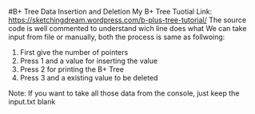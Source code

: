 #B+ Tree Data Insertion and Deletion
My B+ Tree Tuotial Link: https://sketchingdream.wordpress.com/b-plus-tree-tutorial/
The source code is well commented to understand wich line does what
We can take input from file or manually, both the process is same as follwoing:

1. First give the number of pointers
2. Press 1 and a value for inserting the value
3. Press 2 for printing the B+ Tree
4. Press 3 and a existing value to be deleted

Note: If you want to take all those data from the console, just keep the input.txt blank
